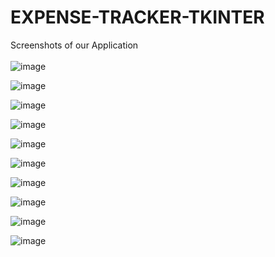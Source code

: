 # EXPENSE-TRACKER-TKINTER

<bold>Screenshots of our Application</bold>
<br>
<br>
![image](https://github.com/AnantSingh0121/EXPENSE-TRACKER-TKINTER/assets/88659664/dbeba43a-7f5e-4ae4-bf02-f9c71bad9635)

![image](https://github.com/AnantSingh0121/EXPENSE-TRACKER-TKINTER/assets/88659664/2807f988-5549-40c3-8c8d-8524ccf0fdbc)

![image](https://github.com/AnantSingh0121/EXPENSE-TRACKER-TKINTER/assets/88659664/dfed0d7d-8817-4e75-9bf0-119d781d60fb)

![image](https://github.com/AnantSingh0121/EXPENSE-TRACKER-TKINTER/assets/88659664/499cd1d6-b2c4-4e67-963a-76f6d04df061)

![image](https://github.com/AnantSingh0121/EXPENSE-TRACKER-TKINTER/assets/88659664/c874fd67-bc1c-4824-87e6-40eb8eed81c5)

![image](https://github.com/AnantSingh0121/EXPENSE-TRACKER-TKINTER/assets/88659664/93de7d51-9447-4cdb-8409-3df3be15016b)

![image](https://github.com/AnantSingh0121/EXPENSE-TRACKER-TKINTER/assets/88659664/fdee99a6-1cc5-441d-9424-76c5618ef239)

![image](https://github.com/AnantSingh0121/EXPENSE-TRACKER-TKINTER/assets/88659664/80f3ea56-abeb-4827-befc-85c1056eab2f)

![image](https://github.com/AnantSingh0121/EXPENSE-TRACKER-TKINTER/assets/88659664/256f2e1a-4b3b-45ce-9535-ae5f28016a93)

![image](https://github.com/AnantSingh0121/EXPENSE-TRACKER-TKINTER/assets/88659664/c60df1a4-1b60-435e-ba7f-7113ac70892c)

